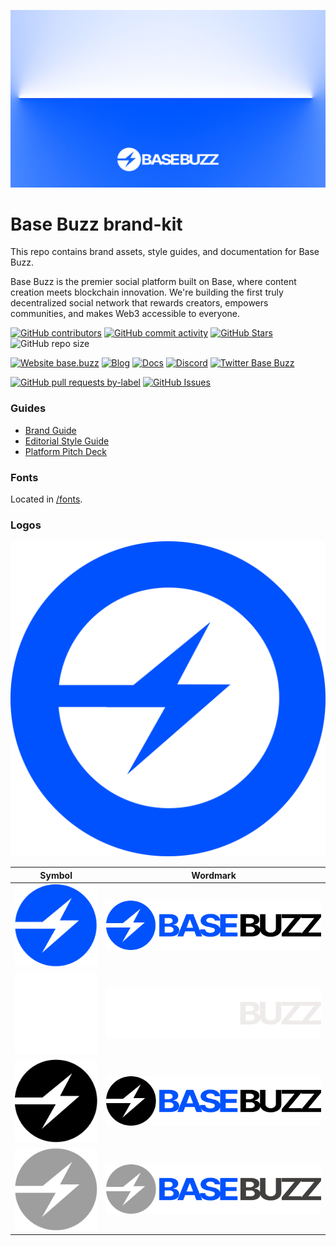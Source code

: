 ![Base Buzz](logo.png)

# Base Buzz brand-kit

This repo contains brand assets, style guides, and documentation for Base Buzz.

Base Buzz is the premier social platform built on Base, where content creation meets blockchain innovation. We're building the first truly decentralized social network that rewards creators, empowers communities, and makes Web3 accessible to everyone.

<!-- Badge row 1 - status -->

[![GitHub contributors](https://img.shields.io/github/contributors/base-buzz/brand-kit)](https://github.com/base-buzz/brand-kit/graphs/contributors)
[![GitHub commit activity](https://img.shields.io/github/commit-activity/w/base-buzz/brand-kit)](https://github.com/base-buzz/brand-kit/graphs/contributors)
[![GitHub Stars](https://img.shields.io/github/stars/base-buzz/brand-kit.svg)](https://github.com/base-buzz/brand-kit/stargazers)
![GitHub repo size](https://img.shields.io/github/repo-size/base-buzz/brand-kit)

<!-- Badge row 2 - links and profiles -->

[![Website base.buzz](https://img.shields.io/website-up-down-green-red/https/base.buzz.svg)](https://base.buzz)
[![Blog](https://img.shields.io/badge/blog-up-green)](https://base.buzz/blog)
[![Docs](https://img.shields.io/badge/docs-up-green)](https://docs.base.buzz/)
[![Discord](https://img.shields.io/discord/1067165013397213286?label=discord)](https://base.buzz/discord)
[![Twitter Base Buzz](https://img.shields.io/twitter/follow/BaseBuzz?style=social)](https://twitter.com/BaseBuzz)

<!-- Badge row 3 - detailed status -->

[![GitHub pull requests by-label](https://img.shields.io/github/issues-pr-raw/base-buzz/brand-kit)](https://github.com/base-buzz/brand-kit/pulls)
[![GitHub Issues](https://img.shields.io/github/issues-raw/base-buzz/brand-kit.svg)](https://github.com/base-buzz/brand-kit/issues)

### Guides

- [Brand Guide](guides/brand-guide.pdf)
- [Editorial Style Guide](guides/editorial-style-guide.md)
- [Platform Pitch Deck](BaseBuzz-Pitch-Deck.md)

### Fonts

Located in [/fonts](fonts/).

### Logos

![InProduct](logo/in-product/BaseBuzz_Network_Logo_Blue.svg)

| Symbol                                                     | Wordmark                                                    |
| ---------------------------------------------------------- | ----------------------------------------------------------- |
| ![SymbolBlue](logo/symbol/BaseBuzz_Symbol_Logo_Blue.svg)   | ![WordmarkBlue](logo/wordmark/BaseBuzz_Wordmark_Blue.svg)   |
| ![SymbolWhite](logo/symbol/BaseBuzz_Symbol_Logo_White.svg) | ![WordmarkWhite](logo/wordmark/BaseBuzz_Wordmark_White.svg) |
| ![SymbolBlack](logo/symbol/BaseBuzz_Symbol_Logo_Black.svg) | ![WordmarkBlack](logo/wordmark/BaseBuzz_Wordmark_Black.svg) |
| ![SymbolGrey](logo/symbol/BaseBuzz_Symbol_Logo_Grey.svg)   | ![WordmarkGrey](logo/wordmark/BaseBuzz_Wordmark_Grey.svg)   |
